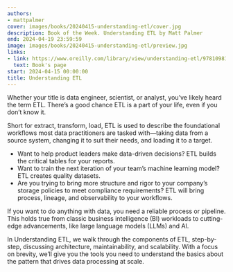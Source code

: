 ```yaml
---
authors:
- mattpalmer
cover: images/books/20240415-understanding-etl/cover.jpg
description: Book of the Week. Understanding ETL by Matt Palmer
end: 2024-04-19 23:59:59
image: images/books/20240415-understanding-etl/preview.jpg
links:
- link: https://www.oreilly.com/library/view/understanding-etl/9781098159269/
  text: Book's page
start: 2024-04-15 00:00:00
title: Understanding ETL
---
```


Whether your title is data engineer, scientist, or analyst, you’ve likely heard the term ETL. There’s a good chance ETL is a part of your life, even if you don’t know it.

Short for extract, transform, load, ETL is used to describe the foundational workflows most data practitioners are tasked with—taking data from a source system, changing it to suit their needs, and loading it to a target.

- Want to help product leaders make data-driven decisions? ETL builds the critical tables for your reports. 
- Want to train the next iteration of your team’s machine learning model? ETL creates quality datasets. 
- Are you trying to bring more structure and rigor to your company’s storage policies to meet compliance requirements? ETL will bring process, lineage, and observability to your workflows.

If you want to do anything with data, you need a reliable process or pipeline. This holds true from classic business intelligence (BI) workloads to cutting-edge advancements, like large language models (LLMs) and AI.

In Understanding ETL, we walk through the components of ETL, step-by-step, discussing architecture, maintainability, and scalability. With a focus on brevity, we’ll give you the tools you need to understand the basics about the pattern that drives data processing at scale.